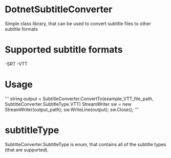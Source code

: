 # DotnetSubtitleConverter
Simple class library, that can be used to convert subtitle files to other subtitle formats

# Supported subtitle formats
-SRT
-VTT

# Usage
'''
string output = SubtitleConverter.ConvertTo(example_VTT_file_path, SubtitleConverter.SubtitleType.VTT)
StreamWriter sw = new StreamWriter(output_path);
sw.WriteLine(output);
sw.Close();
'''
# subtitleType

SubtitleConverter.SubtitleType is enum, that contains all of the subtitle types (that are supported). 
